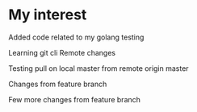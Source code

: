 # My interest
Added code related to my golang testing

Learning git cli
Remote changes

Testing pull on local master from remote origin master

Changes from feature branch

Few more changes from feature branch

